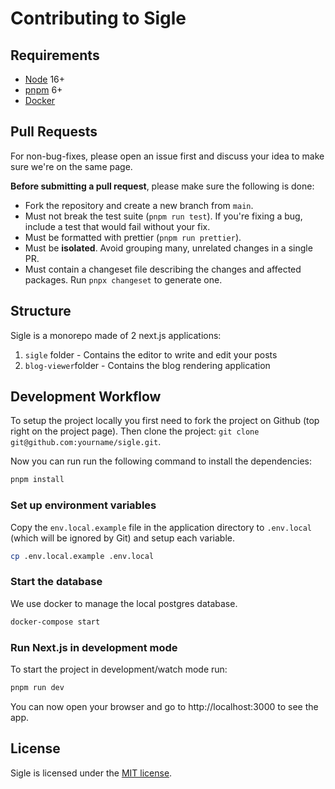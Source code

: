 # Contributing to Sigle

## Requirements

- [Node](https://nodejs.org/en/) 16+
- [pnpm](https://pnpm.io/) 6+
- [Docker](https://www.docker.com/)

## Pull Requests

For non-bug-fixes, please open an issue first and discuss your idea to make sure we're on the same page.

**Before submitting a pull request**, please make sure the following is done:

- Fork the repository and create a new branch from `main`.
- Must not break the test suite (`pnpm run test`). If you're fixing a bug, include a test that would fail without your fix.
- Must be formatted with prettier (`pnpm run prettier`).
- Must be **isolated**. Avoid grouping many, unrelated changes in a single PR.
- Must contain a changeset file describing the changes and affected packages. Run `pnpx changeset` to generate one.

## Structure

Sigle is a monorepo made of 2 next.js applications:

1. `sigle` folder - Contains the editor to write and edit your posts
2. `blog-viewer`folder - Contains the blog rendering application

## Development Workflow

To setup the project locally you first need to fork the project on Github (top right on the project page). Then clone the project: `git clone git@github.com:yourname/sigle.git`.

Now you can run run the following command to install the dependencies:

```sh
pnpm install
```

### Set up environment variables

Copy the `env.local.example` file in the application directory to `.env.local` (which will be ignored by Git) and setup each variable.

```sh
cp .env.local.example .env.local
```

### Start the database

We use docker to manage the local postgres database.

```sh
docker-compose start
```

### Run Next.js in development mode

To start the project in development/watch mode run:

```sh
pnpm run dev
```

You can now open your browser and go to http://localhost:3000 to see the app.

## License

Sigle is licensed under the [MIT license](https://github.com/sigle/sigle/blob/main/LICENSE).
